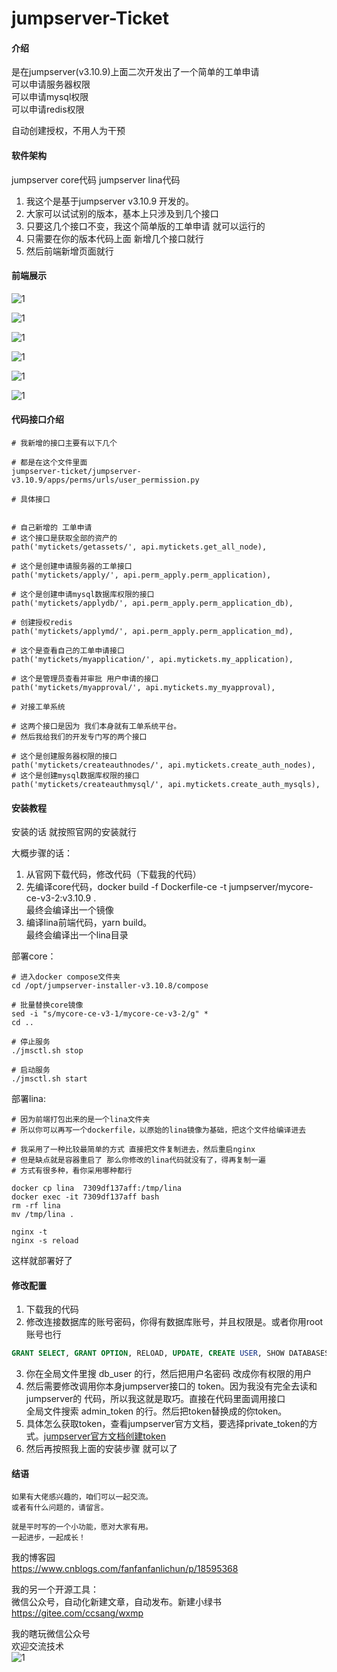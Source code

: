# jumpserver-Ticket

#### 介绍
是在jumpserver(v3.10.9)上面二次开发出了一个简单的工单申请\
可以申请服务器权限\
可以申请mysql权限\
可以申请redis权限

自动创建授权，不用人为干预

#### 软件架构
jumpserver core代码
jumpserver lina代码

1. 我这个是基于jumpserver v3.10.9 开发的。
2. 大家可以试试别的版本，基本上只涉及到几个接口
3. 只要这几个接口不变，我这个简单版的工单申请 就可以运行的
4. 只需要在你的版本代码上面 新增几个接口就行
5. 然后前端新增页面就行


#### 前端展示
![1](readme-img/1.png)

![1](readme-img/2.png)

![1](readme-img/3.png)

![1](readme-img/4.png)

![1](readme-img/5.png)

![1](readme-img/6.png)


#### 代码接口介绍
```shell
# 我新增的接口主要有以下几个

# 都是在这个文件里面
jumpserver-ticket/jumpserver-v3.10.9/apps/perms/urls/user_permission.py

# 具体接口


# 自己新增的 工单申请
# 这个接口是获取全部的资产的 
path('mytickets/getassets/', api.mytickets.get_all_node),

# 这个是创建申请服务器的工单接口
path('mytickets/apply/', api.perm_apply.perm_application),

# 这个是创建申请mysql数据库权限的接口
path('mytickets/applydb/', api.perm_apply.perm_application_db),

# 创建授权redis
path('mytickets/applymd/', api.perm_apply.perm_application_md),

# 这个是查看自己的工单申请接口
path('mytickets/myapplication/', api.mytickets.my_application),

# 这个是管理员查看并审批 用户申请的接口
path('mytickets/myapproval/', api.mytickets.my_myapproval),

# 对接工单系统

# 这两个接口是因为 我们本身就有工单系统平台。
# 然后我给我们的开发专门写的两个接口

# 这个是创建服务器权限的接口
path('mytickets/createauthnodes/', api.mytickets.create_auth_nodes),
# 这个是创建mysql数据库权限的接口
path('mytickets/createauthmysql/', api.mytickets.create_auth_mysqls),
```




#### 安装教程

安装的话 就按照官网的安装就行

大概步骤的话：

1. 从官网下载代码，修改代码（下载我的代码）
2. 先编译core代码，docker build -f Dockerfile-ce -t jumpserver/mycore-ce-v3-2:v3.10.9 .\
    最终会编译出一个镜像
3. 编译lina前端代码，yarn build。\
    最终会编译出一个lina目录

部署core：

```shell
# 进入docker compose文件夹
cd /opt/jumpserver-installer-v3.10.8/compose

# 批量替换core镜像
sed -i "s/mycore-ce-v3-1/mycore-ce-v3-2/g" *
cd ..

# 停止服务
./jmsctl.sh stop

# 启动服务
./jmsctl.sh start
```


部署lina:

```shell
# 因为前端打包出来的是一个lina文件夹
# 所以你可以再写一个dockerfile，以原始的lina镜像为基础，把这个文件给编译进去

# 我采用了一种比较最简单的方式 直接把文件复制进去，然后重启nginx
# 但是缺点就是容器重启了 那么你修改的lina代码就没有了，得再复制一遍
# 方式有很多种，看你采用哪种都行

docker cp lina  7309df137aff:/tmp/lina
docker exec -it 7309df137aff bash
rm -rf lina
mv /tmp/lina .

nginx -t
nginx -s reload
```

这样就部署好了


#### 修改配置

1. 下载我的代码
2. 修改连接数据库的账号密码，你得有数据库账号，并且权限是。或者你用root账号也行
```sql
GRANT SELECT, GRANT OPTION, RELOAD, UPDATE, CREATE USER, SHOW DATABASES ON *.* TO 'xxx'@'xxx';
```
3. 你在全局文件里搜 db_user 的行，然后把用户名密码 改成你有权限的用户
4. 然后需要修改调用你本身jumpserver接口的 token。因为我没有完全去读和jumpserver的 代码，所以我这就是取巧。直接在代码里面调用接口\
全局文件搜索 admin_token 的行。然后把token替换成的你token。
5. 具体怎么获取token，查看jumpserver官方文档，要选择private_token的方式。[jumpserver官方文档创建token](https://docs.jumpserver.org/zh/v4/dev/rest_api/#2-api)
6. 然后再按照我上面的安装步骤 就可以了


#### 结语
```
如果有大佬感兴趣的，咱们可以一起交流。
或者有什么问题的，请留言。

就是平时写的一个小功能，愿对大家有用。
一起进步，一起成长！
```

我的博客园\
https://www.cnblogs.com/fanfanfanlichun/p/18595368

我的另一个开源工具：\
微信公众号，自动化新建文章，自动发布。新建小绿书
https://gitee.com/ccsang/wxmp


我的瞎玩微信公众号\
欢迎交流技术\
![1](readme-img/qrcode.jpg)
